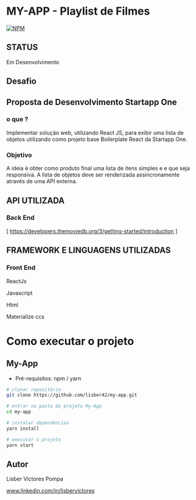 # MY-APP - Playlist de Filmes 

[![NPM](https://img.shields.io/npm/l/react)](https://github.com/lisber42/my-app/blob/main/LICENSE)

## STATUS
Em Desenvolvimento

## Desafio 
## Proposta de Desenvolvimento Startapp One


### o que ?
Implementar solução web, utilizando React JS, para exibir uma lista de objetos
utilizando como projeto base Boilerplate React da Startapp One.


### Objetivo
A ideia é obter como produto final uma lista de itens simples e e que seja
responsiva. A lista de objetos deve ser renderizada assincronamente através de
uma API externa.

## API UTILIZADA
### Back End

[ https://developers.themoviedb.org/3/getting-started/introduction ]


## FRAMEWORK E LINGUAGENS UTILIZADAS

### Front End

ReactJs

Javascript

Html

Materialize ccs

# Como executar o projeto

## My-App
- Pré-requisitos: npm / yarn

```bash
# clonar repositório 
git clone https://github.com/lisber42/my-app.git

# entrar na pasta do projeto My-App
cd my-app

# instalar dependências
yarn install

# executar o projeto
yarn start
```

## Autor

Lisber Victores Pompa

www.linkedin.com/in/lisbervictores



